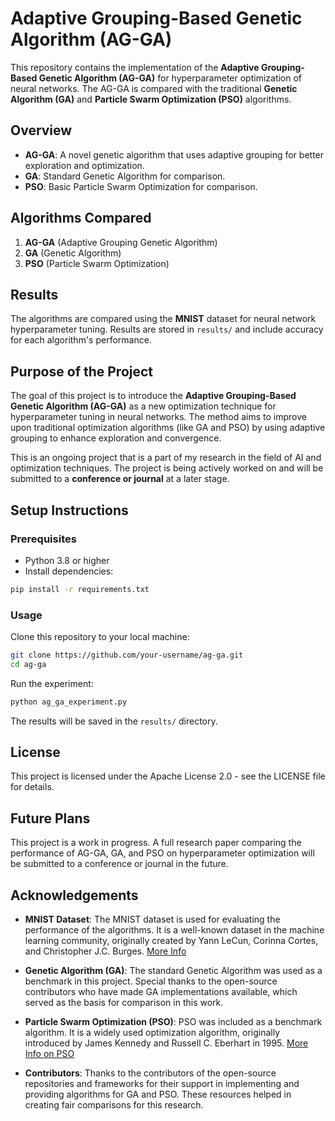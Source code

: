 
# Adaptive Grouping-Based Genetic Algorithm (AG-GA)

This repository contains the implementation of the **Adaptive Grouping-Based Genetic Algorithm (AG-GA)** for hyperparameter optimization of neural networks. The AG-GA is compared with the traditional **Genetic Algorithm (GA)** and **Particle Swarm Optimization (PSO)** algorithms.

## Overview
- **AG-GA**: A novel genetic algorithm that uses adaptive grouping for better exploration and optimization.
- **GA**: Standard Genetic Algorithm for comparison.
- **PSO**: Basic Particle Swarm Optimization for comparison.

## Algorithms Compared
1. **AG-GA** (Adaptive Grouping Genetic Algorithm)
2. **GA** (Genetic Algorithm)
3. **PSO** (Particle Swarm Optimization)

## Results
The algorithms are compared using the **MNIST** dataset for neural network hyperparameter tuning. Results are stored in `results/` and include accuracy for each algorithm's performance.

## Purpose of the Project
The goal of this project is to introduce the **Adaptive Grouping-Based Genetic Algorithm (AG-GA)** as a new optimization technique for hyperparameter tuning in neural networks. The method aims to improve upon traditional optimization algorithms (like GA and PSO) by using adaptive grouping to enhance exploration and convergence.

This is an ongoing project that is a part of my research in the field of AI and optimization techniques. The project is being actively worked on and will be submitted to a **conference or journal** at a later stage.

## Setup Instructions

### Prerequisites
- Python 3.8 or higher
- Install dependencies:

```bash
pip install -r requirements.txt
```

### Usage
Clone this repository to your local machine:

```bash
git clone https://github.com/your-username/ag-ga.git
cd ag-ga
```

Run the experiment:

```bash
python ag_ga_experiment.py
```

The results will be saved in the `results/` directory.

## License
This project is licensed under the Apache License 2.0 - see the LICENSE file for details.

## Future Plans
This project is a work in progress. A full research paper comparing the performance of AG-GA, GA, and PSO on hyperparameter optimization will be submitted to a conference or journal in the future.

## Acknowledgements
- **MNIST Dataset**: The MNIST dataset is used for evaluating the performance of the algorithms. It is a well-known dataset in the machine learning community, originally created by Yann LeCun, Corinna Cortes, and Christopher J.C. Burges. [More Info](http://yann.lecun.com/exdb/mnist/)
  
- **Genetic Algorithm (GA)**: The standard Genetic Algorithm was used as a benchmark in this project. Special thanks to the open-source contributors who have made GA implementations available, which served as the basis for comparison in this work.

- **Particle Swarm Optimization (PSO)**: PSO was included as a benchmark algorithm. It is a widely used optimization algorithm, originally introduced by James Kennedy and Russell C. Eberhart in 1995. [More Info on PSO](https://en.wikipedia.org/wiki/Particle_swarm_optimization)

- **Contributors**: Thanks to the contributors of the open-source repositories and frameworks for their support in implementing and providing algorithms for GA and PSO. These resources helped in creating fair comparisons for this research.
